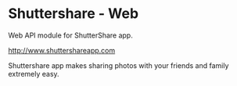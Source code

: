 Shuttershare - Web
========

Web API module for ShutterShare app.

<a href="http://www.shuttershareapp.com">http://www.shuttershareapp.com</a>

Shuttershare app makes sharing photos with your friends and family extremely easy.


